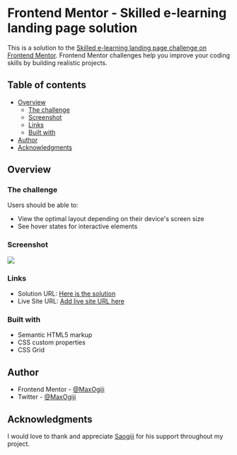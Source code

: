 # Frontend Mentor - Skilled e-learning landing page solution

This is a solution to the [Skilled e-learning landing page challenge on Frontend Mentor](https://www.frontendmentor.io/challenges/skilled-elearning-landing-page-S1ObDrZ8q). Frontend Mentor challenges help you improve your coding skills by building realistic projects.

## Table of contents

- [Overview](#overview)
  - [The challenge](#the-challenge)
  - [Screenshot](#screenshot)
  - [Links](#links)
  - [Built with](#built-with)
- [Author](#author)
- [Acknowledgments](#acknowledgments)

## Overview

### The challenge

Users should be able to:

- View the optimal layout depending on their device's screen size
- See hover states for interactive elements

### Screenshot

![](./screenshot.jpg)

### Links

- Solution URL: [Here is the solution](https://github.com/MaxiTeddy/E-Learning-Landing-Page)
- Live Site URL: [Add live site URL here]()

### Built with

- Semantic HTML5 markup
- CSS custom properties
- CSS Grid

## Author

- Frontend Mentor - [@MaxOgiji](https://www.frontendmentor.io/profile/MaxiTeddy)
- Twitter - [@MaxOgiji](https://www.twitter.com/maxogiji)

## Acknowledgments

I would love to thank and appreciate [Saogiji](https://github.com/SaOgiji) for his support throughout my project.
